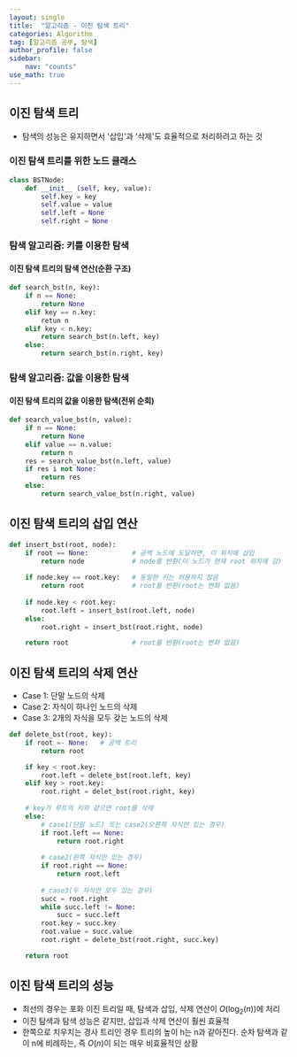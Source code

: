 ```yaml
---
layout: single
title:  "알고리즘 - 이진 탐색 트리"
categories: Algorithm
tag: [알고리즘 공부, 탐색]
author_profile: false
sidebar: 
    nav: "counts"
use_math: true
---
```


## 이진 탐색 트리

- 탐색의 성능은 유지하면서 '삽입'과 '삭제'도 효율적으로 처리하려고 하는 것

### 이진 탐색 트리를 위한 노드 클래스
```python
class BSTNode:
    def __init__ (self, key, value):
        self.key = key 
        self.value = value
        self.left = None
        self.right = None

```

### 탐색 알고리즘: 키를 이용한 탐색

#### 이진 탐색 트리의 탐색 연산(순환 구조)
```python
def search_bst(n, key):
    if n == None:
        return None
    elif key == n.key:
        retun n
    elif key < n.key:
        return search_bst(n.left, key)
    else:
        return search_bst(n.right, key)
```

### 탐색 알고리즘: 값을 이용한 탐색
#### 이진 탐색 트리의 값을 이용한 탐색(전위 순회)
```python
def search_value_bst(n, value):
    if n == None:
        return None
    elif value == n.value:
        return n
    res = search_value_bst(n.left, value)
    if res i not None:
        return res
    else:
        return search_value_bst(n.right, value)
```

## 이진 탐색 트리의 삽입 연산
```python
def insert_bst(root, node):
    if root == None:           # 공백 노드에 도달하면, 이 위치에 삽입
        return node            # node를 반환(이 노드가 현재 root 위치에 감)
    
    if node.key == root.key:   # 동일한 키는 허용하지 않음
        return root            # root를 반환(root는 변화 없음)
    
    if node.key < root.key:
        root.left = insert_bst(root.left, node)
    else:
        root.right = insert_bst(root.right, node)

    return root                # root를 반환(root는 변화 없음)
```
## 이진 탐색 트리의 삭제 연산
- Case 1: 단말 노드의 삭제
- Case 2: 자식이 하나인 노드의 삭제
- Case 3: 2개의 자식을 모두 갖는 노드의 삭제

```python
def delete_bst(root, key):
    if root =- None:   # 공백 트리
        return root

    if key < root.key:
        root.left = delete_bst(root.left, key)
    elif key > root.key:
        root.right = delet_bst(root.right, key)
    
    # key가 루트의 키와 같으면 root를 삭제
    else:
        # case1(단말 노드) 또는 case2(오른쪽 자식만 있는 경우)
        if root.left == None:
            return root.right
        
        # case2(왼쪽 자식만 있는 경우)
        if root.right == None:
            return root.left
        
        # case3(두 자식만 모두 있는 경우)
        succ = root.right
        while succ.left != None:
            succ = succ.left
        root.key = succ.key
        root.value = succ.value
        root.right = delete_bst(root.right, succ.key)

    return root
```

## 이진 탐색 트리의 성능
- 최선의 경우는 포화 이진 트리일 때, 탐색과 삽입, 삭제 연산이 $O(\log_{2}{(n)})$에 처리
- 이진 탐색과 탐색 성능은 같지만, 삽입과 삭제 연산이 훨씬 효율적
- 한쪽으로 치우치는 경사 트리인 경우 트리의 높이 h는 n과 같아진다.
순차 탐색과 같이 n에 비례하는, 즉 $O(n)$이 되는 매우 비효율적인 상황